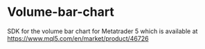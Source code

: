 # Volume-bar-chart
SDK for the volume bar chart for Metatrader 5 which is available at https://www.mql5.com/en/market/product/46726

